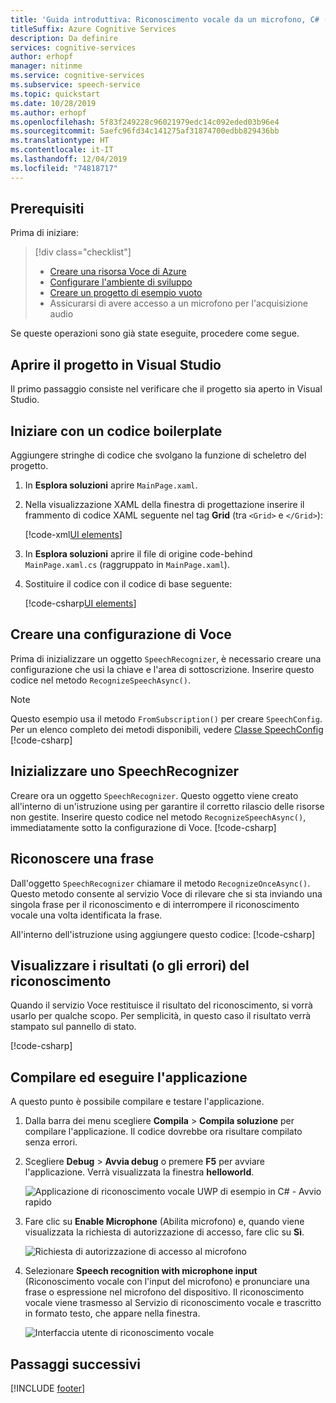 ```yaml
---
title: 'Guida introduttiva: Riconoscimento vocale da un microfono, C# (UWP) - Servizio Voce'
titleSuffix: Azure Cognitive Services
description: Da definire
services: cognitive-services
author: erhopf
manager: nitinme
ms.service: cognitive-services
ms.subservice: speech-service
ms.topic: quickstart
ms.date: 10/28/2019
ms.author: erhopf
ms.openlocfilehash: 5f83f249228c96021979edc14c092eded03b96e4
ms.sourcegitcommit: 5aefc96fd34c141275af31874700edbb829436bb
ms.translationtype: HT
ms.contentlocale: it-IT
ms.lasthandoff: 12/04/2019
ms.locfileid: "74818717"
---
```

## <a name="prerequisites"></a>Prerequisiti

Prima di iniziare:

> [!div class="checklist"]
> * [Creare una risorsa Voce di Azure](../../../../get-started.md)
> * [Configurare l'ambiente di sviluppo](../../../../quickstarts/setup-platform.md?tabs=uwp)
> * [Creare un progetto di esempio vuoto](../../../../quickstarts/create-project.md?tabs=uwp)
> * Assicurarsi di avere accesso a un microfono per l'acquisizione audio

Se queste operazioni sono già state eseguite, procedere come segue.

## <a name="open-your-project-in-visual-studio"></a>Aprire il progetto in Visual Studio

Il primo passaggio consiste nel verificare che il progetto sia aperto in Visual Studio.

## <a name="start-with-some-boilerplate-code"></a>Iniziare con un codice boilerplate

Aggiungere stringhe di codice che svolgano la funzione di scheletro del progetto.

1. In **Esplora soluzioni** aprire `MainPage.xaml`.

2. Nella visualizzazione XAML della finestra di progettazione inserire il frammento di codice XAML seguente nel tag **Grid** (tra `<Grid>` e `</Grid>`):

   [!code-xml[UI elements](~/samples-cognitive-services-speech-sdk/quickstart/csharp/uwp/from-microphone/helloworld/MainPage.xaml#StackPanel)]

3. In **Esplora soluzioni** aprire il file di origine code-behind `MainPage.xaml.cs` (raggruppato in `MainPage.xaml`).

4. Sostituire il codice con il codice di base seguente:

   [!code-csharp[UI elements](~/samples-cognitive-services-speech-sdk/quickstart/csharp/uwp/from-microphone/helloworld/MainPage.xaml.cs?range=6-50,55-56,94-154)]

## <a name="create-a-speech-configuration"></a>Creare una configurazione di Voce

Prima di inizializzare un oggetto `SpeechRecognizer`, è necessario creare una configurazione che usi la chiave e l'area di sottoscrizione. Inserire questo codice nel metodo `RecognizeSpeechAsync()`.

> [!NOTE]
> Questo esempio usa il metodo `FromSubscription()` per creare `SpeechConfig`. Per un elenco completo dei metodi disponibili, vedere [Classe SpeechConfig](https://docs.microsoft.com/dotnet/api/) [!code-csharp[](~/samples-cognitive-services-speech-sdk/quickstart/csharp/uwp/from-microphone/helloworld/MainPage.xaml.cs?range=51-53)]

## <a name="initialize-a-speechrecognizer"></a>Inizializzare uno SpeechRecognizer

Creare ora un oggetto `SpeechRecognizer`. Questo oggetto viene creato all'interno di un'istruzione using per garantire il corretto rilascio delle risorse non gestite. Inserire questo codice nel metodo `RecognizeSpeechAsync()`, immediatamente sotto la configurazione di Voce.
[!code-csharp[](~/samples-cognitive-services-speech-sdk/quickstart/csharp/uwp/from-microphone/helloworld/MainPage.xaml.cs?range=58,59,93)]

## <a name="recognize-a-phrase"></a>Riconoscere una frase

Dall'oggetto `SpeechRecognizer` chiamare il metodo `RecognizeOnceAsync()`. Questo metodo consente al servizio Voce di rilevare che si sta inviando una singola frase per il riconoscimento e di interrompere il riconoscimento vocale una volta identificata la frase.

All'interno dell'istruzione using aggiungere questo codice: [!code-csharp[](~/samples-cognitive-services-speech-sdk/quickstart/csharp/uwp/from-microphone/helloworld/MainPage.xaml.cs?range=66)]

## <a name="display-the-recognition-results-or-errors"></a>Visualizzare i risultati (o gli errori) del riconoscimento

Quando il servizio Voce restituisce il risultato del riconoscimento, si vorrà usarlo per qualche scopo. Per semplicità, in questo caso il risultato verrà stampato sul pannello di stato.

[!code-csharp[](~/samples-cognitive-services-speech-sdk/quickstart/csharp/uwp/from-microphone/helloworld/MainPage.xaml.cs?range=68-93)]

## <a name="build-and-run-the-application"></a>Compilare ed eseguire l'applicazione

A questo punto è possibile compilare e testare l'applicazione.

1. Dalla barra dei menu scegliere **Compila** > **Compila soluzione** per compilare l'applicazione. Il codice dovrebbe ora risultare compilato senza errori.

1. Scegliere **Debug** > **Avvia debug** o premere **F5** per avviare l'applicazione. Verrà visualizzata la finestra **helloworld**.

   ![Applicazione di riconoscimento vocale UWP di esempio in C# - Avvio rapido](~/articles/cognitive-services/Speech-Service/media/sdk/qs-csharp-uwp-helloworld-window.png)

1. Fare clic su **Enable Microphone** (Abilita microfono) e, quando viene visualizzata la richiesta di autorizzazione di accesso, fare clic su **Sì**.

   ![Richiesta di autorizzazione di accesso al microfono](~/articles/cognitive-services/Speech-Service/media/sdk/qs-csharp-uwp-10-access-prompt.png)

1. Selezionare **Speech recognition with microphone input** (Riconoscimento vocale con l'input del microfono) e pronunciare una frase o espressione nel microfono del dispositivo. Il riconoscimento vocale viene trasmesso al Servizio di riconoscimento vocale e trascritto in formato testo, che appare nella finestra.

   ![Interfaccia utente di riconoscimento vocale](~/articles/cognitive-services/Speech-Service/media/sdk/qs-csharp-uwp-11-ui-result.png)

## <a name="next-steps"></a>Passaggi successivi

[!INCLUDE [footer](./footer.md)]
